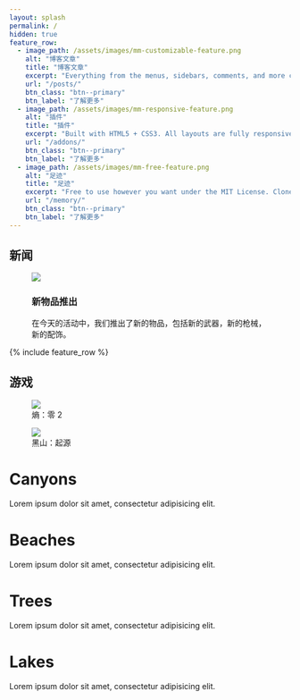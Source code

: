```yaml
---
layout: splash
permalink: /
hidden: true
feature_row:
  - image_path: /assets/images/mm-customizable-feature.png
    alt: "博客文章"
    title: "博客文章"
    excerpt: "Everything from the menus, sidebars, comments, and more can be configured or set with YAML Front Matter."
    url: "/posts/"
    btn_class: "btn--primary"
    btn_label: "了解更多"
  - image_path: /assets/images/mm-responsive-feature.png
    alt: "插件"
    title: "插件"
    excerpt: "Built with HTML5 + CSS3. All layouts are fully responsive with helpers to augment your content."
    url: "/addons/"
    btn_class: "btn--primary"
    btn_label: "了解更多"
  - image_path: /assets/images/mm-free-feature.png
    alt: "足迹"
    title: "足迹"
    excerpt: "Free to use however you want under the MIT License. Clone it, fork it, customize it... whatever!"
    url: "/memory/"
    btn_class: "btn--primary"
    btn_label: "了解更多"      
---
```


<div class="container">
<canvas class="zdog-canvas" width="60" height="60"></canvas>
<div class="text" id="randomText"></div>
</div>



<h2><strong>新闻</strong></h2>

<div class="news">

<figure class="article">

<img src="{{ site.url }}{{ site.baseurl }}/assets/images/posts/Screenshot-20231125211946.png" />

<figcaption>

<h3>新物品推出</h3>

<p>

在今天的活动中，我们推出了新的物品，包括新的武器，新的枪械，新的配饰。

</p>

</figcaption>
</figure>

</div>


{% include feature_row %}

<div class="wrapper">
<h2><strong>游戏</strong></h2>

<div class="cards">

<figure class="card">

<img src="https://steamcdn-a.akamaihd.net/steam/apps/1583720/library_600x900_2x.jpg" />

<figcaption>熵：零 2</figcaption>

</figure>

<figure class="card">

<img src="https://steamcdn-a.akamaihd.net/steam/apps/362890/library_600x900_2x.jpg" />

<figcaption>黑山：起源</figcaption>

</figure>



<div id="app" class="container">
  <card data-image="https://images.unsplash.com/photo-1479660656269-197ebb83b540?dpr=2&auto=compress,format&fit=crop&w=1199&h=798&q=80&cs=tinysrgb&crop=">
    <h1 slot="header">Canyons</h1>
    <p slot="content">Lorem ipsum dolor sit amet, consectetur adipisicing elit.</p>
  </card>
  <card data-image="https://images.unsplash.com/photo-1479659929431-4342107adfc1?dpr=2&auto=compress,format&fit=crop&w=1199&h=799&q=80&cs=tinysrgb&crop=">
    <h1 slot="header">Beaches</h1>
    <p slot="content">Lorem ipsum dolor sit amet, consectetur adipisicing elit.</p>
  </card>
  <card data-image="https://images.unsplash.com/photo-1479644025832-60dabb8be2a1?dpr=2&auto=compress,format&fit=crop&w=1199&h=799&q=80&cs=tinysrgb&crop=">
    <h1 slot="header">Trees</h1>
    <p slot="content">Lorem ipsum dolor sit amet, consectetur adipisicing elit.</p>
  </card>
  <card data-image="https://images.unsplash.com/photo-1479621051492-5a6f9bd9e51a?dpr=2&auto=compress,format&fit=crop&w=1199&h=811&q=80&cs=tinysrgb&crop=">
    <h1 slot="header">Lakes</h1>
    <p slot="content">Lorem ipsum dolor sit amet, consectetur adipisicing elit.</p>
  </card>
</div>

